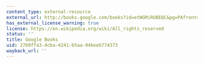 ```yaml
---
content_type: external-resource
external_url: http://books.google.com/books?id=etWGMiRUBEQC&pg=PAfrontcover#v=onepage&q&f=false
has_external_license_warning: true
license: https://en.wikipedia.org/wiki/All_rights_reserved
status: ''
title: Google Books
uid: 27b9ffa3-4cba-4241-b5aa-94beeb774373
wayback_url: ''
---
```

